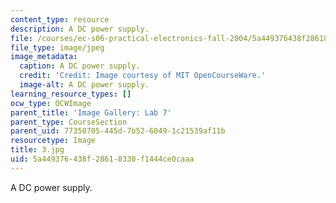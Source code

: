 ```yaml
---
content_type: resource
description: A DC power supply.
file: /courses/ec-s06-practical-electronics-fall-2004/5a449376438f28618330f1444ce0caaa_3.jpg
file_type: image/jpeg
image_metadata:
  caption: A DC power supply.
  credit: 'Credit: Image courtesy of MIT OpenCourseWare.'
  image-alt: A DC power supply.
learning_resource_types: []
ocw_type: OCWImage
parent_title: 'Image Gallery: Lab 7'
parent_type: CourseSection
parent_uid: 77350705-445d-7b52-6049-1c21539af11b
resourcetype: Image
title: 3.jpg
uid: 5a449376-438f-2861-8330-f1444ce0caaa
---
```

A DC power supply.

